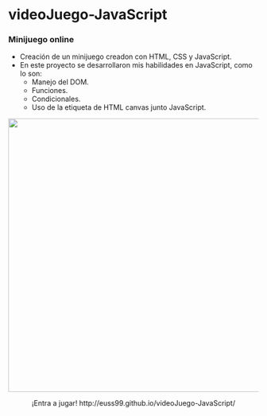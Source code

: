 # videoJuego-JavaScript

<h3> Minijuego online </h3>

+ Creación de un minijuego creadon con HTML, CSS y JavaScript.
+ En este proyecto se desarrollaron mis habilidades en JavaScript, como lo son:
    * Manejo del DOM.
    * Funciones.
    * Condicionales.
    * Uso de la etiqueta de HTML canvas junto JavaScript.

<p align="center"> 
    <img  src="https://imagizer.imageshack.com/img922/6567/Lyx1H3.gif" width="550" heigth="400">
</p>

<p align="center"> 
    ¡Entra a jugar! http://euss99.github.io/videoJuego-JavaScript/
</p>
